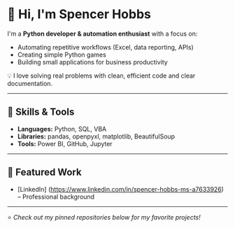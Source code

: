 
<!--
**Mr-Hobbs/Mr-Hobbs** is a ✨ _special_ ✨ repository because its `README.md` (this file) appears on your GitHub profile.

Here are some ideas to get you started:

- 🔭 I’m currently working on ...
- 🌱 I’m currently learning ...
- 👯 I’m looking to collaborate on ...
- 🤔 I’m looking for help with ...
- 💬 Ask me about ...
- 📫 How to reach me: ...
- 😄 Pronouns: ...
- ⚡ Fun fact: ...
-->

# 👋 Hi, I'm Spencer Hobbs  

I'm a **Python developer & automation enthusiast** with a focus on:
- Automating repetitive workflows (Excel, data reporting, APIs)
- Creating simple Python games
- Building small applications for business productivity

💡 I love solving real problems with clean, efficient code and clear documentation.  
<!--
📚 Always learning — currently exploring **analytics engineering**.
-->
---

## 🔧 Skills & Tools
- **Languages:** Python, SQL, VBA  
- **Libraries:** pandas, openpyxl, matplotlib, BeautifulSoup  
- **Tools:** Power BI, GitHub, Jupyter  

---

## 🚀 Featured Work
<!-- - [Python Portfolio](https://github.com/YourUsername/Python-Portfolio) – Automation, dashboards, games -->
- [LinkedIn] (https://www.linkedin.com/in/spencer-hobbs-ms-a7633926) – Professional background

---

⭐ *Check out my pinned repositories below for my favorite projects!*

